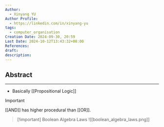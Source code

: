 ```yaml
---
Author:
  - Xinyang YU
Author Profile:
  - https://linkedin.com/in/xinyang-yu
tags:
  - computer_organisation
Creation Date: 2024-09-30, 20:59
Last Date: 2024-10-12T13:43:32+08:00
References: 
draft: 
description: 
---
```

## Abstract
---
- Basically [[Propositional Logic]]

>[!important]
> [[AND]] has higher procedural than [[OR]].

>[!important] Boolean Algebra Laws
> ![[boolean_algebra_laws.png]]